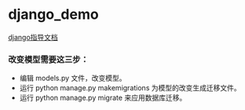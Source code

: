 # django_demo
[django指导文档](https://docs.djangoproject.com/zh-hans/2.0/)

### 改变模型需要这三步：
- 编辑 models.py 文件，改变模型。
- 运行 python manage.py makemigrations 为模型的改变生成迁移文件。
- 运行 python manage.py migrate 来应用数据库迁移。

